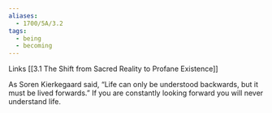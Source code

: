 ```yaml
---
aliases:
  - 1700/5A/3.2
tags:
  - being
  - becoming
---
```

Links
[[3.1 The Shift from Sacred Reality to Profane Existence]]

As Soren Kierkegaard said, “Life can only be understood backwards, but it must be lived forwards.” If you are constantly looking forward you will never understand life.